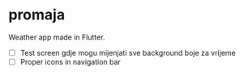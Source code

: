 # promaja

Weather app made in Flutter.

- [ ] Test screen gdje mogu mijenjati sve background boje za vrijeme
- [ ] Proper icons in navigation bar
